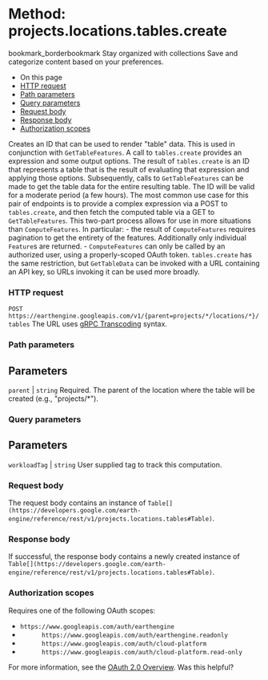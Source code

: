  
#  Method: projects.locations.tables.create 
bookmark_borderbookmark Stay organized with collections  Save and categorize content based on your preferences.
  * On this page
  * [HTTP request](https://developers.google.com/earth-engine/reference/rest/v1/projects.locations.tables/create#http-request)
  * [Path parameters](https://developers.google.com/earth-engine/reference/rest/v1/projects.locations.tables/create#path-parameters)
  * [Query parameters](https://developers.google.com/earth-engine/reference/rest/v1/projects.locations.tables/create#query-parameters)
  * [Request body](https://developers.google.com/earth-engine/reference/rest/v1/projects.locations.tables/create#request-body)
  * [Response body](https://developers.google.com/earth-engine/reference/rest/v1/projects.locations.tables/create#response-body)
  * [Authorization scopes](https://developers.google.com/earth-engine/reference/rest/v1/projects.locations.tables/create#authorization-scopes)


Creates an ID that can be used to render "table" data.
This is used in conjunction with `GetTableFeatures`. A call to `tables.create` provides an expression and some output options. The result of `tables.create` is an ID that represents a table that is the result of evaluating that expression and applying those options. Subsequently, calls to `GetTableFeatures` can be made to get the table data for the entire resulting table. The ID will be valid for a moderate period (a few hours).
The most common use case for this pair of endpoints is to provide a complex expression via a POST to `tables.create`, and then fetch the computed table via a GET to `GetTableFeatures`. This two-part process allows for use in more situations than `ComputeFeatures`. In particular: - the result of `ComputeFeatures` requires pagination to get the entirety of the features. Additionally only individual `Feature`s are returned. - `ComputeFeatures` can only be called by an authorized user, using a properly-scoped OAuth token. `tables.create` has the same restriction, but `GetTableData` can be invoked with a URL containing an API key, so URLs invoking it can be used more broadly.
### HTTP request
`POST https://earthengine.googleapis.com/v1/{parent=projects/*/locations/*}/tables`
The URL uses [gRPC Transcoding](https://google.aip.dev/127) syntax.
### Path parameters
Parameters  
---  
`parent` |  `string` Required. The parent of the location where the table will be created (e.g., "projects/*").  
### Query parameters
Parameters  
---  
`workloadTag` |  `string` User supplied tag to track this computation.  
### Request body
The request body contains an instance of `Table[](https://developers.google.com/earth-engine/reference/rest/v1/projects.locations.tables#Table)`.
### Response body
If successful, the response body contains a newly created instance of `Table[](https://developers.google.com/earth-engine/reference/rest/v1/projects.locations.tables#Table)`.
### Authorization scopes
Requires one of the following OAuth scopes:
  * `https://www.googleapis.com/auth/earthengine`
  * `      https://www.googleapis.com/auth/earthengine.readonly`
  * `      https://www.googleapis.com/auth/cloud-platform`
  * `      https://www.googleapis.com/auth/cloud-platform.read-only`


For more information, see the [OAuth 2.0 Overview](https://developers.google.com/identity/protocols/OAuth2).
Was this helpful?
